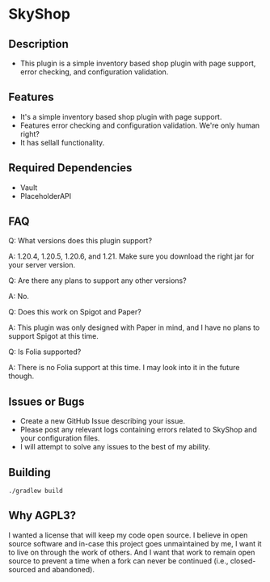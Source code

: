 # SkyShop
## Description
* This plugin is a simple inventory based shop plugin with page support, error checking, and configuration validation.

## Features
* It's a simple inventory based shop plugin with page support.
* Features error checking and configuration validation. We're only human right?
* It has sellall functionality.

## Required Dependencies
* Vault
* PlaceholderAPI

## FAQ
Q: What versions does this plugin support?

A: 1.20.4, 1.20.5, 1.20.6, and 1.21. Make sure you download the right jar for your server version.

Q: Are there any plans to support any other versions?

A: No.

Q: Does this work on Spigot and Paper?

A: This plugin was only designed with Paper in mind, and I have no plans to support Spigot at this time.

Q: Is Folia supported?

A: There is no Folia support at this time. I may look into it in the future though.

## Issues or Bugs
* Create a new GitHub Issue describing your issue.
* Please post any relevant logs containing errors related to SkyShop and your configuration files.
* I will attempt to solve any issues to the best of my ability.

## Building
```./gradlew build```

## Why AGPL3?
I wanted a license that will keep my code open source. I believe in open source software and in-case this project goes unmaintained by me, I want it to live on through the work of others. And I want that work to remain open source to prevent a time when a fork can never be continued (i.e., closed-sourced and abandoned).
